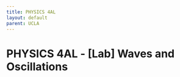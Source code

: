 ```yaml
---
title: PHYSICS 4AL
layout: default
parent: UCLA
---
```


# PHYSICS 4AL - \[Lab\] Waves and Oscillations
